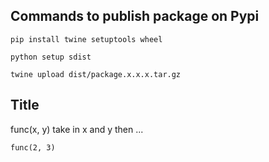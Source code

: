 ## Commands to publish package on Pypi
    
    pip install twine setuptools wheel
    
    python setup sdist

    twine upload dist/package.x.x.x.tar.gz


## Title

func(x, y) take in x and y then ...
    
    func(2, 3)

